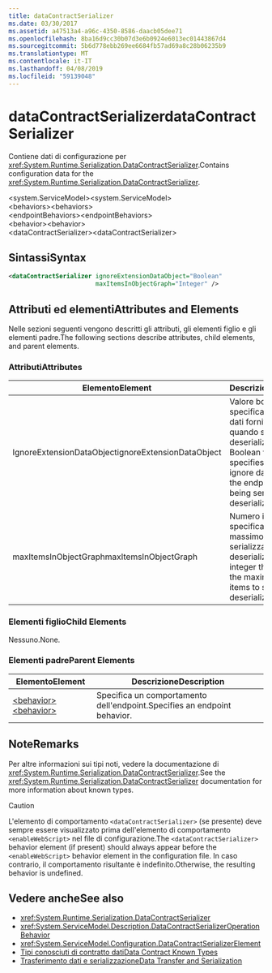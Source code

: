 ```yaml
---
title: dataContractSerializer
ms.date: 03/30/2017
ms.assetid: a47513a4-a96c-4350-8586-daacb05dee71
ms.openlocfilehash: 8ba16d9cc30b07d3e6b0924e6013ec01443867d4
ms.sourcegitcommit: 5b6d778ebb269ee6684fb57ad69a8c28b06235b9
ms.translationtype: MT
ms.contentlocale: it-IT
ms.lasthandoff: 04/08/2019
ms.locfileid: "59139048"
---
```

# <a name="datacontractserializer"></a><span data-ttu-id="62284-102">dataContractSerializer</span><span class="sxs-lookup"><span data-stu-id="62284-102">dataContractSerializer</span></span>
<span data-ttu-id="62284-103">Contiene dati di configurazione per <xref:System.Runtime.Serialization.DataContractSerializer>.</span><span class="sxs-lookup"><span data-stu-id="62284-103">Contains configuration data for the <xref:System.Runtime.Serialization.DataContractSerializer>.</span></span>  
  
 <span data-ttu-id="62284-104">\<system.ServiceModel></span><span class="sxs-lookup"><span data-stu-id="62284-104">\<system.ServiceModel></span></span>  
<span data-ttu-id="62284-105">\<behaviors></span><span class="sxs-lookup"><span data-stu-id="62284-105">\<behaviors></span></span>  
<span data-ttu-id="62284-106">\<endpointBehaviors></span><span class="sxs-lookup"><span data-stu-id="62284-106">\<endpointBehaviors></span></span>  
<span data-ttu-id="62284-107">\<behavior></span><span class="sxs-lookup"><span data-stu-id="62284-107">\<behavior></span></span>  
<span data-ttu-id="62284-108">\<dataContractSerializer></span><span class="sxs-lookup"><span data-stu-id="62284-108">\<dataContractSerializer></span></span>  
  
## <a name="syntax"></a><span data-ttu-id="62284-109">Sintassi</span><span class="sxs-lookup"><span data-stu-id="62284-109">Syntax</span></span>  
  
```xml  
<dataContractSerializer ignoreExtensionDataObject="Boolean"
                        maxItemsInObjectGraph="Integer" />
```  
  
## <a name="attributes-and-elements"></a><span data-ttu-id="62284-110">Attributi ed elementi</span><span class="sxs-lookup"><span data-stu-id="62284-110">Attributes and Elements</span></span>  
 <span data-ttu-id="62284-111">Nelle sezioni seguenti vengono descritti gli attributi, gli elementi figlio e gli elementi padre.</span><span class="sxs-lookup"><span data-stu-id="62284-111">The following sections describe attributes, child elements, and parent elements.</span></span>  
  
### <a name="attributes"></a><span data-ttu-id="62284-112">Attributi</span><span class="sxs-lookup"><span data-stu-id="62284-112">Attributes</span></span>  
  
|<span data-ttu-id="62284-113">Elemento</span><span class="sxs-lookup"><span data-stu-id="62284-113">Element</span></span>|<span data-ttu-id="62284-114">Descrizione</span><span class="sxs-lookup"><span data-stu-id="62284-114">Description</span></span>|  
|-------------|-----------------|  
|<span data-ttu-id="62284-115">IgnoreExtensionDataObject</span><span class="sxs-lookup"><span data-stu-id="62284-115">ignoreExtensionDataObject</span></span>|<span data-ttu-id="62284-116">Valore booleano che specifica se ignorare i dati forniti dall'endpoint quando serializzato o deserializzato.</span><span class="sxs-lookup"><span data-stu-id="62284-116">A Boolean value that specifies whether to ignore data supplied by the endpoint, when it is being serialized or deserialized.</span></span>|  
|<span data-ttu-id="62284-117">maxItemsInObjectGraph</span><span class="sxs-lookup"><span data-stu-id="62284-117">maxItemsInObjectGraph</span></span>|<span data-ttu-id="62284-118">Numero intero che specifica il numero massimo di elementi da serializzare o deserializzare.</span><span class="sxs-lookup"><span data-stu-id="62284-118">An integer that specifies the maximum number of items to serialize or deserialize.</span></span>|  
  
### <a name="child-elements"></a><span data-ttu-id="62284-119">Elementi figlio</span><span class="sxs-lookup"><span data-stu-id="62284-119">Child Elements</span></span>  
 <span data-ttu-id="62284-120">Nessuno.</span><span class="sxs-lookup"><span data-stu-id="62284-120">None.</span></span>  
  
### <a name="parent-elements"></a><span data-ttu-id="62284-121">Elementi padre</span><span class="sxs-lookup"><span data-stu-id="62284-121">Parent Elements</span></span>  
  
|<span data-ttu-id="62284-122">Elemento</span><span class="sxs-lookup"><span data-stu-id="62284-122">Element</span></span>|<span data-ttu-id="62284-123">Descrizione</span><span class="sxs-lookup"><span data-stu-id="62284-123">Description</span></span>|  
|-------------|-----------------|  
|[<span data-ttu-id="62284-124">\<behavior></span><span class="sxs-lookup"><span data-stu-id="62284-124">\<behavior></span></span>](../../../../../docs/framework/configure-apps/file-schema/wcf/behavior-of-endpointbehaviors.md)|<span data-ttu-id="62284-125">Specifica un comportamento dell'endpoint.</span><span class="sxs-lookup"><span data-stu-id="62284-125">Specifies an endpoint behavior.</span></span>|  
  
## <a name="remarks"></a><span data-ttu-id="62284-126">Note</span><span class="sxs-lookup"><span data-stu-id="62284-126">Remarks</span></span>  
 <span data-ttu-id="62284-127">Per altre informazioni sui tipi noti, vedere la documentazione di <xref:System.Runtime.Serialization.DataContractSerializer>.</span><span class="sxs-lookup"><span data-stu-id="62284-127">See the <xref:System.Runtime.Serialization.DataContractSerializer> documentation for more information about known types.</span></span>  
  
> [!CAUTION]
>  <span data-ttu-id="62284-128">L'elemento di comportamento `<dataContractSerializer>` (se presente) deve sempre essere visualizzato prima dell'elemento di comportamento `<enableWebScript>` nel file di configurazione.</span><span class="sxs-lookup"><span data-stu-id="62284-128">The `<dataContractSerializer>` behavior element (if present) should always appear before the `<enableWebScript>` behavior element in the configuration file.</span></span> <span data-ttu-id="62284-129">In caso contrario, il comportamento risultante è indefinito.</span><span class="sxs-lookup"><span data-stu-id="62284-129">Otherwise, the resulting behavior is undefined.</span></span>  
  
## <a name="see-also"></a><span data-ttu-id="62284-130">Vedere anche</span><span class="sxs-lookup"><span data-stu-id="62284-130">See also</span></span>

- <xref:System.Runtime.Serialization.DataContractSerializer>
- <xref:System.ServiceModel.Description.DataContractSerializerOperationBehavior>
- <xref:System.ServiceModel.Configuration.DataContractSerializerElement>
- [<span data-ttu-id="62284-131">Tipi conosciuti di contratto dati</span><span class="sxs-lookup"><span data-stu-id="62284-131">Data Contract Known Types</span></span>](../../../../../docs/framework/wcf/feature-details/data-contract-known-types.md)
- [<span data-ttu-id="62284-132">Trasferimento dati e serializzazione</span><span class="sxs-lookup"><span data-stu-id="62284-132">Data Transfer and Serialization</span></span>](../../../../../docs/framework/wcf/feature-details/data-transfer-and-serialization.md)
